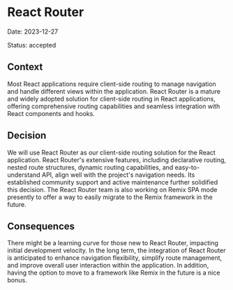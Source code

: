 # React Router

Date: 2023-12-27

Status: accepted

## Context

Most React applications require client-side routing to manage navigation and handle different views within the application. React Router is a mature and widely adopted solution for client-side routing in React applications, offering comprehensive routing capabilities and seamless integration with React components and hooks.

## Decision

We will use React Router as our client-side routing solution for the React application. React Router's extensive features, including declarative routing, nested route structures, dynamic routing capabilities, and easy-to-understand API, align well with the project's navigation needs. Its established community support and active maintenance further solidified this decision. The React Router team is also working on Remix SPA mode presently to offer a way to easily migrate to the Remix framework in the future.

## Consequences

There might be a learning curve for those new to React Router, impacting initial development velocity. In the long term, the integration of React Router is anticipated to enhance navigation flexibility, simplify route management, and improve overall user interaction within the application. In addition, having the option to move to a framework like Remix in the future is a nice bonus.
